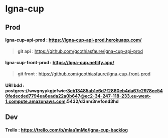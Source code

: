 # lgna-cup

## Prod

#### lgna-cup-api-prod : https://lgna-cup-api-prod.herokuapp.com/

> **git api** : https://github.com/gcothiasfaure/lgna-cup-api-prod

#### lgna-cup-front-prod : https://lgna-cup.netlify.app/

> **git front** : https://github.com/gcothiasfaure/lgna-cup-front-prod

#### URI bdd : postgres://wwgnyykgjefwie:3eb13485ab1e6d7f2860eb4da67e2978ee540fedecded7794ea6eada22a0b647@ec2-34-247-118-233.eu-west-1.compute.amazonaws.com:5432/d3nm3nvfond3hd

## Dev

#### Trello : https://trello.com/b/mlaa1mMo/lgna-cup-backlog
